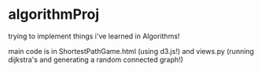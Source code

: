 # algorithmProj
trying to implement things i've learned in Algorithms!

main code is in ShortestPathGame.html (using d3.js!) and views.py (running dijkstra's and generating a random connected graph!)
